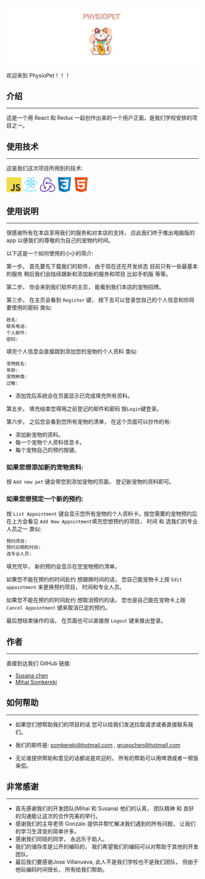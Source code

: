 ![logo](./src/images/physiopet-logo.png)

欢迎来到 PhysioPet！！！

## 介绍

---

这是一个用 React 和 Redux 一起创作出来的一个用户正面，是我们学校安排的项目之一。

## 使用技术

---

这是我们这次项目所用到的技术:

<p align="left>
<a href="https://developer.mozilla.org/en-US/docs/Web/JavaScript" target="_blank">
    <img src="https://raw.githubusercontent.com/devicons/devicon/master/icons/javascript/javascript-original.svg" alt="javascript" width="40" height="40"/></a>

<a href="https://reactjs.org/" target="_blank">
    <img src="https://raw.githubusercontent.com/devicons/devicon/master/icons/react/react-original-wordmark.svg" alt="javascript" width="40" height="40"/></a>

<a href="https://www.tutorialspoint.com/redux/redux_devtools.htm" target="_blank">
    <img src="https://raw.githubusercontent.com/devicons/devicon/master/icons/redux/redux-original.svg" alt="javascript" width="40" height="40"/></a>

<a href="https://developer.mozilla.org/es/docs/Web/CSS" target="_blank">
    <img src="https://raw.githubusercontent.com/devicons/devicon/master/icons/css3/css3-original.svg" alt="javascript" width="40" height="40"/></a>

<a href="https://desarrolloweb.com/home/html" target="_blank">
    <img src="https://raw.githubusercontent.com/devicons/devicon/master/icons/html5/html5-original.svg" alt="javascript" width="40" height="40"/></a>


</p>



## 使用说明

---

很感谢所有在本店享用我们的服务和对本店的支持， 应此我们终于推出电脑版的app 以便我们的尊敬的为自己的宠物约时间。

以下这是一个如何使用的小小的简介:

第一步。 首先要先下载我们的软件， 由于现在还在开发状态 目前只有一些最基本的服务 稍后我们会陆续跟新和添加新的服务和项目 比如手机版 等等。

第二步。 你会来到我们软件的主页， 能看到我们本店的宠物招牌。

第三步。 在主页会看到 `Register`  键， 按下去可以登录您自己的个人信息和你将要使用的密码 类似:

````html
姓名:
联系电话:
个人邮件:
密码:
````

填完个人信息会直接跳到添加您的宠物的个人资料 类似:

````html
宠物姓名:
年龄:
宠物种类:
过敏:
````

- 添加完后系统会在页面显示已完成填充所有资料。

第五步。 填充结束您得用之前登记的邮件和密码 按`Login`键登录。

第六步。 之后您会看到您所有宠物的清单， 在这个页面可以抄作的有:

- 添加新宠物的资料。
- 每一个宠物个人资料信息卡。
- 每个宠物自己的预约按键。
  
### 如果您想添加新的宠物资料:

按  `Add new pet` 键会带您到添加宠物的页面， 登记新宠物的资料即可。

### 如果您想预定一个新的预约:

按  `List Appointment` 键会显示您所有宠物的个人资料卡。按您需要的宠物预约后 在上方会看见 `Add New Appointment`填充您想预约的项目， 时间 和 选我们的专业人员之一 类似:

```html
预约项目:
预约日期和时间:
选专业人员:
```

填充完毕， 新的预约会显示在您宠物预约清单。

如果您不能在预约的时间赴约 想跟换时间的话， 您自己能宠物卡上按 `Edit appointment` 来更换预约项目， 时间和专业人员。

如果您不能在预约的时间赴约 想取消预约的话， 您也是自己能在宠物卡上按  `Cancel Appointment` 键来取消已定的预约。

最后想结束操作的话， 在页面也可以直接按  `Logout`  键来推出登录。


## 作者
-----
直接到达我们 GitHub 链接:

* [Susana chen](https://github.com/susanachen03)
* [Mihai Somkereki](https://github.com/susanachen03)


## 如何帮助
----

* 如果您们想帮助我们的项目的话 您可以给我们发送拉取请求或者直接联系我们。
  
* 我们的邮件是:  [somkereki@hotmail.com](mailto:somkereki@hotmail.com) , [grupochen@hotmail.com](mailto:grupochen@hotmail.com)
  
* 无论谁提供帮助和意见的话都说是欢迎的， 所有的帮助可以用啤酒或者一顿饭来偿。

## 非常感谢
----- 

* 首先感谢我们的开发团队(Mihai 和 Susana) 他们的认真， 团队精神 和 良好的沟通能让这次的合作完美的举行。
* 感谢我们的主导老师 Gonzalo 提供并帮忙解决我们遇到的所有问题， 让我们的学习生涯变的简单许多。
* 感谢我们同班的同学， 永远乐于助人。
* 我们的储存库是公开的编码的， 我们希望我们的编码可以对帮助于其他的开发团队。
* 最后我们要感谢Jose Villanueva, 此人不是我们学校也不是我们团队， 但由于他玩编码时间很长， 所有给我们帮助。
